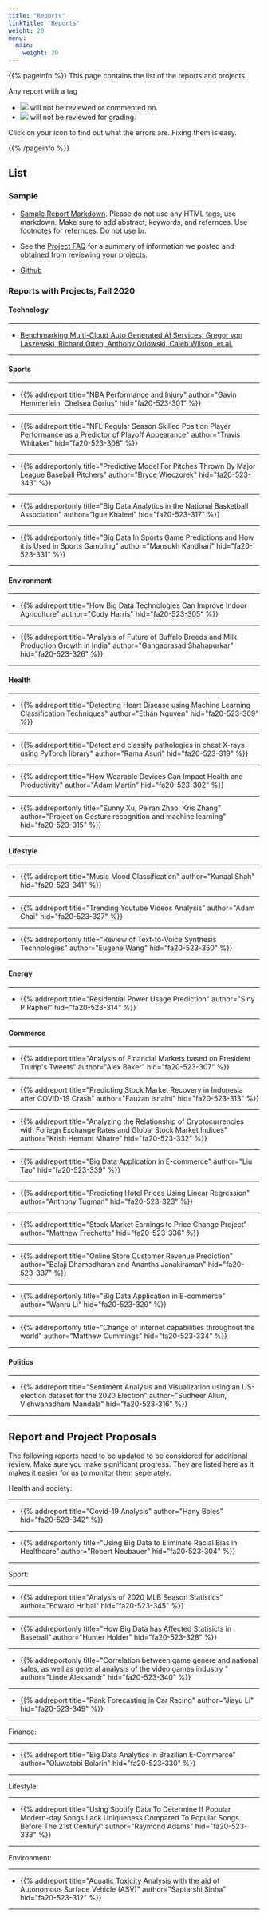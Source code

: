 ```yaml
---
title: "Reports"
linkTitle: "Reports"
weight: 20
menu:
  main:
    weight: 20
---
```


{{% pageinfo %}}
This page contains the list of the reports and projects.

Any report with a tag

* ![](../report/failed-check.png) will not 
be reviewed or commented on.
* ![](../report/failed-status.png) will not 
be reviewed for grading. 

Click on your icon to find out what the errors are. Fixing them is easy.

{{% /pageinfo %}}

## List

### Sample

* [Sample Report Markdown](https://raw.githubusercontent.com/cybertraining-dsc/fa20-523-301/main/project/project.md). Please
do not use any HTML tags, use markdown. Make sure to add abstract,
keywords, and refernces. Use footnotes for refernces. Do not use br.

* See the [Project FAQ](project-faq) for a summary of information we
  posted and obtained from reviewing your projects.

* [Github](https://github.com/cybertraining-dsc)

### Reports with Projects, Fall 2020

#### Technology


---

*
  [Benchmarking Multi-Cloud Auto Generated AI Services, Gregor von Laszewski, Richard Otten, Anthony Orlowski, Caleb Wilson, et.al.](https://github.com/laszewski/laszewski.github.io/raw/master/papers/vonLaszewski-openapi.pdf)

---

#### Sports

---

* {{% addreport title="NBA Performance and Injury" author="Gavin Hemmerlein, Chelsea Gorius" hid="fa20-523-301" %}}

---

* {{% addreport title="NFL Regular Season Skilled Position Player Performance as a Predictor of Playoff Appearance" author="Travis Whitaker" hid="fa20-523-308" %}}

---

* {{% addreportonly title="Predictive Model For Pitches Thrown By Major League Baseball Pitchers" author="Bryce Wieczorek" hid="fa20-523-343" %}}

---

* {{% addreportonly title="Big Data Analytics in the National Basketball Association" author="Igue Khaleel" hid="fa20-523-317" %}}

---

* {{% addreportonly title="Big Data In Sports Game Predictions and How it is Used in Sports Gambling" author="Mansukh Kandhari" hid="fa20-523-331" %}}

---


#### Environment


---

* {{% addreport title="How Big Data Technologies Can Improve Indoor Agriculture" author="Cody Harris" hid="fa20-523-305" %}}

---

* {{% addreport title="Analysis of Future of Buffalo Breeds and Milk Production Growth in India" author="Gangaprasad Shahapurkar" hid="fa20-523-326" %}}

---



#### Health


---

* {{% addreport title="Detecting Heart Disease using Machine Learning Classification Techniques" author="Ethan Nguyen" hid="fa20-523-309" %}}

---

* {{% addreport title="Detect and classify pathologies in chest X-rays using PyTorch library" author="Rama Asuri" hid="fa20-523-319" %}}

---

* {{% addreport title="How Wearable Devices Can Impact Health and Productivity" author="Adam Martin" hid="fa20-523-302" %}}

---

* {{% addreportonly title="Sunny Xu, Peiran Zhao, Kris Zhang" author="Project on Gesture recognition and machine learning" hid="fa20-523-315" %}}

---


#### Lifestyle


---

* {{% addreport
	title="Music Mood Classification"
	author="Kunaal Shah"
	hid="fa20-523-341" %}}

---

* {{% addreport
	title="Trending Youtube Videos Analysis"
	author="Adam Chai"
	hid="fa20-523-327" %}}

---

* {{% addreportonly title="Review of Text-to-Voice Synthesis Technologies" author="Eugene Wang" hid="fa20-523-350" %}}

---


#### Energy


---

* {{% addreport title="Residential Power Usage Prediction" author="Siny P Raphel" hid="fa20-523-314" %}}

---



#### Commerce


---

* {{% addreport title="Analysis of Financial Markets based on President Trump's Tweets" author="Alex Baker" hid="fa20-523-307" %}}

---

* {{% addreport title="Predicting Stock Market Recovery in Indonesia after COVID-19 Crash" author="Fauzan Isnaini" hid="fa20-523-313" %}}

---

* {{% addreport title="Analyzing the Relationship of Cryptocurrencies with Foriegn Exchange Rates and Global Stock Market Indices" author="Krish Hemant Mhatre" hid="fa20-523-332" %}}

---

* {{% addreport title="Big Data Application in E-commerce" author="Liu Tao" hid="fa20-523-339" %}}

---

* {{% addreport title="Predicting Hotel Prices Using Linear Regression" author="Anthony Tugman" hid="fa20-523-323" %}}

---

* {{% addreport title="Stock Market Earnings to Price Change Project" author="Matthew Frechette" hid="fa20-523-336" %}}

---

* {{% addreport
      title="Online Store Customer Revenue Prediction"
      author="Balaji Dhamodharan and Anantha Janakiraman"
	  hid="fa20-523-337" %}}

---

* {{% addreportonly title="Big Data Application in E-commerce" author="Wanru Li" hid="fa20-523-329" %}}

---

* {{% addreportonly title="Change of internet capabilities throughout the world" author="Matthew Cummings" hid="fa20-523-334" %}}

---


#### Politics


---

* {{% addreport title="Sentiment Analysis and Visualization using an US-election dataset for the 2020 Election" author="Sudheer Alluri, Vishwanadham Mandala" hid="fa20-523-316" %}}

---





## Report and Project Proposals

The following reports need to be updated to be considered for
additional review. Make sure you make significant progress.
They are listed here as it makes it easier for us to monitor them
seperately.

Health and society:


---

* {{% addreport title="Covid-19 Analysis" author="Hany Boles" hid="fa20-523-342" %}}

---

* {{% addreportonly title="Using Big Data to Eliminate Racial Bias in Healthcare" author="Robert Neubauer" hid="fa20-523-304" %}}

---


Sport:


---

* {{% addreport title="Analysis of 2020 MLB Season Statistics" author="Edward Hribal" hid="fa20-523-345" %}}

---

* {{% addreportonly title="How Big Data has Affected Statisicts in Baseball" author="Hunter Holder" hid="fa20-523-328" %}}

---

* {{% addreportonly title="Correlation between game genere and national sales, as well as general analysis of the video games industry " author="Linde Aleksandr" hid="fa20-523-340" %}}

---

* {{% addreport title="Rank Forecasting in Car Racing" author="Jiayu Li" hid="fa20-523-349" %}}

---


Finance:


---

* {{% addreport title="Big Data Analytics in Brazilian E-Commerce" author="Oluwatobi Bolarin" hid="fa20-523-330" %}}

---

Lifestyle:


---

* {{% addreport title="Using Spotify Data To Determine If Popular Modern-day Songs Lack Uniqueness Compared To Popular Songs Before The 21st Century" author="Raymond Adams" hid="fa20-523-333" %}}

---


Environment:

---


* {{% addreport title="Aquatic Toxicity Analysis with the aid of Autonomous Surface Vehicle (ASV)" author="Saptarshi Sinha" hid="fa20-523-312" %}}

---
